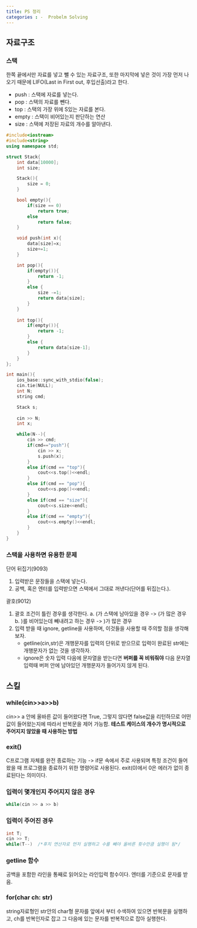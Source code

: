 ```yaml
---
title: PS 정리
categories : -  Probelm Solving
---
```

## 자료구조
### 스택
한쪽 끝에서만 자료를 넣고 뺄 수 있는 자료구조, 또한 마지막에 넣은 것이 가장 먼저 나오기 때문에 LIFO(Last in First out, 후입선출)라고 한다.
-   push : 스택에 자료를 넣는다.
-   pop : 스택의 자료를 뺀다.
-   top : 스택의 가장 위에 S있는 자료를 본다.
-   empty : 스택이 비어있는지 판단하는 연산
-   size : 스택에 저장된 자료의 개수를 알아낸다.
```C++
#include<iostream>
#include<string>
using namespace std;

struct Stack{
    int data[10000];
    int size;

    Stack(){
        size = 0;
    }

    bool empty(){
        if(size == 0)
            return true;
        else 
            return false;
    }

    void push(int x){
        data[size]=x;
        size+=1;
    }

    int pop(){
        if(empty()){
            return -1;
        }
        else {
            size -=1;
            return data[size];
        }
    }
    
    int top(){
        if(empty()){
            return -1;
        }
        else {
            return data[size-1];
        }
    }
};

int main(){
    ios_base::sync_with_stdio(false);
    cin.tie(NULL);
    int N;
    string cmd;

    Stack s;
    
    cin >> N;
    int x;

    while(N--){
        cin >> cmd;
        if(cmd=="push"){
            cin >> x;
            s.push(x);
        }
        else if(cmd == "top"){
            cout<<s.top()<<endl;
        }
        else if(cmd == "pop"){
            cout<<s.pop()<<endl;
        }
        else if(cmd == "size"){
            cout<<s.size<<endl;
        }
        else if(cmd == "empty"){
            cout<<s.empty()<<endl;
        }
    }
}
```  

### 스택을 사용하면 유용한 문제
단어 뒤집기(9093)
1. 입력받은 문장들을 스택에 넣는다.
2. 공백, 혹은 엔터를 입력받으면 스택에서 그대로 꺼낸다(단어를 뒤집는다.).

괄호(9012)
1. 괄호 조건이 틀린 경우를 생각한다.
    a. (가 스택에 남아있을 경우 -> (가 많은 경우
    b. )를 비어있는데 빼내려고 하는 경우 -> )가 많은 경우
2. 입력 받을 때 ignore, getline을 사용하며, 이것들을 사용할 때 주의할 점을 생각해보자.
    -   getline(cin,str)은 개행문자를 입력의 단위로 받으므로 입력이 완료된 str에는 개행문자가 없는 것을 생각하자.
    -   ignore은 숫자 입력 다음에 문자열을 받는다면 **버퍼를 꼭 비워줘야** 다음 문자열 입력때 버퍼 안에 남아있던 개행문자가 들어가지 않게 된다.



## 스킬
### while(cin>>a>>b)
cin>> a 안에 올바른 값이 들어왔다면 True, 그렇지 않다면 false값을 리턴하므로 어떤 값이 들어왔는지에 따라서 반복문을 제어 가능함.
**테스트 케이스의 개수가 명시적으로 주어지지 않았을 때 사용하는 방법**
### exit()
C프로그램 자체를 완전 종료하는 기능 -> if문 속에서 주로 사용되며 특정 조건이 들어왔을 때 프로그램을 종료하기 위한 명령어로 사용된다. exit(0)에서 0은 에러가 없이 종료된다는 의미이다.
### 입력이 몇개인지 주어지지 않은 경우
```c++
while(cin >> a >> b)
```  
### 입력이 주어진 경우
```c++
int T; 
cin >> T;
while(T--)  /*후치 연산자로 먼저 실행하고 수를 빼야 올바른 횟수만큼 실행이 됨*/ 
```  

### getline 함수
공백을 포함한 라인을 통째로 읽어오는 라인입력 함수이다. 엔터를 기준으로 문자를 받음.

### for(char ch: str)
string자료형인 str안의 char형 문자를 앞에서 부터 수색하여 있으면 반복문을 실행하고, ch를 반복인자로 잡고 그 다음에 있는 문자를 반복적으로 잡아 실행한다. 